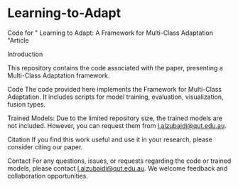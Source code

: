 # Learning-to-Adapt
Code for " Learning to Adapt: A Framework for Multi-Class Adaptation "Article

Introduction

This repository contains the code associated with the paper, presenting a Multi-Class Adaptation framework.

Code The code provided here implements the Framework for Multi-Class Adaptation. It includes scripts for  model training, evaluation, visualization, fusion types.

Trained Models: Due to the limited repository size, the trained models are not included. However, you can request them from l.alzubaidi@qut.edu.au.

Citation If you find this work useful and use it in your research, please consider citing our paper.

Contact For any questions, issues, or requests regarding the code or trained models, please contact l.alzubaidi@qut.edu.au. We welcome feedback and collaboration opportunities.
